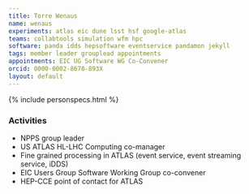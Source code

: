 ```yaml
---
title: Torre Wenaus
name: wenaus
experiments: atlas eic dune lsst hsf google-atlas
teams: collabtools simulation wfm hpc
software: panda idds hepsoftware eventservice pandamon jekyll
tags: member leader grouplead appointments
appointments: EIC UG Software WG Co-Convener
orcid: 0000-0002-8678-893X
layout: default
---
```


{% include personspecs.html %}

### Activities

- NPPS group leader
- US ATLAS HL-LHC Computing co-manager
- Fine grained processing in ATLAS (event service, event streaming service, iDDS)
- EIC Users Group Software Working Group co-convener
- HEP-CCE point of contact for ATLAS 
